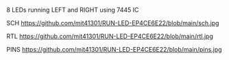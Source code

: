 8 LEDs running LEFT and RIGHT using 7445 IC

SCH
https://github.com/mit41301/RUN-LED-EP4CE6E22/blob/main/sch.jpg

RTL
https://github.com/mit41301/RUN-LED-EP4CE6E22/blob/main/rtl.jpg

PINS
https://github.com/mit41301/RUN-LED-EP4CE6E22/blob/main/pins.jpg
